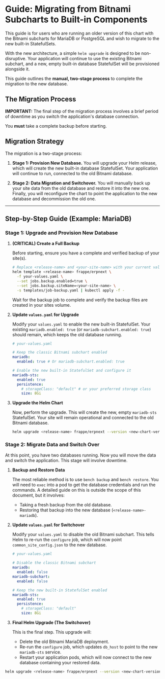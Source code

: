 # Guide: Migrating from Bitnami Subcharts to Built-in Components

This guide is for users who are running an older version of this chart with the Bitnami subcharts for MariaDB or PostgreSQL and wish to migrate to the new built-in StatefulSets.

With the new architecture, a simple `helm upgrade` is designed to be non-disruptive. Your application will continue to use the existing Bitnami subchart, and a new, empty built-in database StatefulSet will be provisioned alongside it.

This guide outlines the **manual, two-stage process** to complete the migration to the new database.

## The Migration Process

**IMPORTANT:** The final step of the migration process involves a brief period of downtime as you switch the application's database connection.

You **must** take a complete backup before starting.

## Migration Strategy

The migration is a two-stage process:

1.  **Stage 1: Provision New Database.**
    You will upgrade your Helm release, which will create the new built-in database StatefulSet. Your application will continue to run, connected to the old Bitnami database.

2.  **Stage 2: Data Migration and Switchover.**
    You will manually back up your site data from the old database and restore it into the new one. Finally, you will reconfigure the chart to point the application to the new database and decommission the old one.

---

## Step-by-Step Guide (Example: MariaDB)

### Stage 1: Upgrade and Provision New Database

1.  **(CRITICAL) Create a Full Backup**

    Before starting, ensure you have a complete and verified backup of your site(s).

    ```bash
    # Replace <release-name> and <your-site-name> with your current values
    helm template <release-name> frappe/erpnext \
      -f your-values.yaml \
      --set jobs.backup.enabled=true \
      --set jobs.backup.siteName=<your-site-name> \
      -s templates/job-backup.yaml | kubectl apply -f -
    ```

    Wait for the backup job to complete and verify the backup files are created in your sites volume.

2.  **Update `values.yaml` for Upgrade**

    Modify your `values.yaml` to enable the new built-in StatefulSet. Your existing `mariadb.enabled: true` (or `mariadb-subchart.enabled: true`) should remain, which keeps the old database running.

    ```yaml
    # your-values.yaml

    # Keep the classic Bitnami subchart enabled
    mariadb:
      enabled: true # Or mariadb-subchart.enabled: true

    # Enable the new built-in StatefulSet and configure it
    mariadb-sts:
      enabled: true
      persistence:
        # storageClass: "default" # or your preferred storage class
        size: 8Gi
    ```

3.  **Upgrade the Helm Chart**

    Now, perform the upgrade. This will create the new, empty `mariadb-sts` StatefulSet. Your site will remain operational and connected to the old Bitnami database.

    ```bash
    helm upgrade <release-name> frappe/erpnext --version <new-chart-version> -f your-values.yaml
    ```

### Stage 2: Migrate Data and Switch Over

At this point, you have two databases running. Now you will move the data and switch the application. This stage will involve downtime.

1.  **Backup and Restore Data**

    The most reliable method is to use `bench backup` and `bench restore`. You will need to `exec` into a pod to get the database credentials and run the commands. A detailed guide on this is outside the scope of this document, but it involves:
    *   Taking a fresh backup from the old database.
    *   Restoring that backup into the new database (`<release-name>-mariadb`).

2.  **Update `values.yaml` for Switchover**

    Modify your `values.yaml` to disable the old Bitnami subchart. This tells Helm to re-run the `configure` job, which will now point `common_site_config.json` to the new database.

    ```yaml
    # your-values.yaml

    # Disable the classic Bitnami subchart
    mariadb:
      enabled: false
    mariadb-subchart:
      enabled: false

    # Keep the new built-in StatefulSet enabled
    mariadb-sts:
      enabled: true
      persistence:
        # storageClass: "default"
        size: 8Gi
    ```

3.  **Final Helm Upgrade (The Switchover)**

    This is the final step. This upgrade will:
    *   Delete the old Bitnami MariaDB deployment.
    *   Re-run the `configure` job, which updates `db_host` to point to the new `mariadb-sts` service.
    *   Restart your application pods, which will now connect to the new database containing your restored data.

```bash
helm upgrade <release-name> frappe/erpnext --version <new-chart-version> -f your-values.yaml
```
